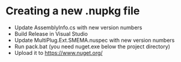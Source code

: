 # Creating a new .nupkg file

* Update AssemblyInfo.cs with new version numbers
* Build Release in Visual Studio
* Update MultiPlug.Ext.SMEMA.nuspec with new version numbers
* Run pack.bat (you need nuget.exe below the project directory)
* Upload it to https://www.nuget.org/